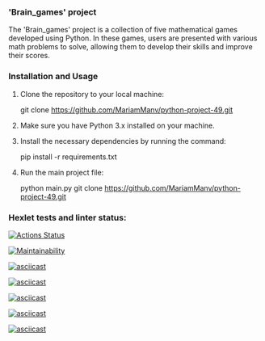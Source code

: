 ### 'Brain_games' project
The 'Brain_games' project is a collection of five mathematical games developed using Python. In these games, users are presented with various math problems to solve, allowing them to develop their skills and improve their scores.

### Installation and Usage
1. Clone the repository to your local machine:

   git clone https://github.com/MariamManv/python-project-49.git

2. Make sure you have Python 3.x installed on your machine.

3. Install the necessary dependencies by running the command:

   pip install -r requirements.txt

4. Run the main project file:

   python main.py
   git clone https://github.com/MariamManv/python-project-49.git
### Hexlet tests and linter status:
[![Actions Status](https://github.com/MariamManv/python-project-49/actions/workflows/hexlet-check.yml/badge.svg)](https://github.com/MariamManv/python-project-49/actions)


[![Maintainability](https://api.codeclimate.com/v1/badges/17116551a20b390f4e4f/maintainability)](https://codeclimate.com/github/MariamManv/python-project-49/maintainability)


[![asciicast](https://asciinema.org/a/GHKletbAnVTg4EgjeXrYLjEgJ.svg)](https://asciinema.org/a/GHKletbAnVTg4EgjeXrYLjEgJ)


[![asciicast](https://asciinema.org/a/tCVrgYeLYKAh99bo69PebU6MA.svg)](https://asciinema.org/a/tCVrgYeLYKAh99bo69PebU6MA)


[![asciicast](https://asciinema.org/a/QMbOD8LyYDHZgMqI87p5MxKSh.svg)](https://asciinema.org/a/QMbOD8LyYDHZgMqI87p5MxKSh)


[![asciicast](https://asciinema.org/a/LG6WosaCkzZpWPtG6R17yT69e.svg)](https://asciinema.org/a/LG6WosaCkzZpWPtG6R17yT69e)


[![asciicast](https://asciinema.org/a/GPm6gfCt4PmFGtDl7yCvJfGhX.svg)](https://asciinema.org/a/GPm6gfCt4PmFGtDl7yCvJfGhX)

